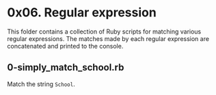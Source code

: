 # 0x06. Regular expression
This folder contains a collection of Ruby scripts for matching various regular expressions. The matches made by each regular expression are concatenated and printed to the console.

## 0-simply_match_school.rb
Match the string `School`.
